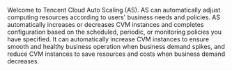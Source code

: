 Welcome to Tencent Cloud Auto Scaling (AS).
AS can automatically adjust computing resources according to users' business needs and policies. AS automatically increases or decreases CVM instances and completes configuration based on the scheduled, periodic, or monitoring policies you have specified. It can automatically increase CVM instances to ensure smooth and healthy business operation when business demand spikes, and reduce CVM instances to save resources and costs when business demand decreases.
